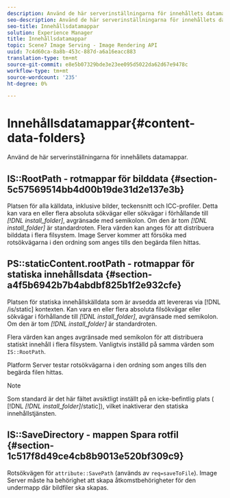 ```yaml
---
description: Använd de här serverinställningarna för innehållets datamappar.
seo-description: Använd de här serverinställningarna för innehållets datamappar.
seo-title: Innehållsdatamappar
solution: Experience Manager
title: Innehållsdatamappar
topic: Scene7 Image Serving - Image Rendering API
uuid: 7c4d60ca-8a8b-453c-887d-a6a16eacc883
translation-type: tm+mt
source-git-commit: e8e5b07329bde3e23ee095d5022da62d67e9478c
workflow-type: tm+mt
source-wordcount: '235'
ht-degree: 0%

---
```



# Innehållsdatamappar{#content-data-folders}

Använd de här serverinställningarna för innehållets datamappar.

## IS::RootPath - rotmappar för bilddata {#section-5c57569514bb4d00b19de31d2e137e3b}

Platsen för alla källdata, inklusive bilder, teckensnitt och ICC-profiler. Detta kan vara en eller flera absoluta sökvägar eller sökvägar i förhållande till *[!DNL install_folder]*, avgränsade med semikolon. Om den är tom *[!DNL install_folder]* är standardroten. Flera värden kan anges för att distribuera bilddata i flera filsystem. Image Server kommer att försöka med rotsökvägarna i den ordning som anges tills den begärda filen hittas.

## PS::staticContent.rootPath - rotmappar för statiska innehållsdata {#section-a4f5b6942b7b4abdbf825b1f2e932cfe}

Platsen för statiska innehållskälldata som är avsedda att levereras via [!DNL /is/static] kontexten. Kan vara en eller flera absoluta filsökvägar eller sökvägar i förhållande till *[!DNL install_folder]*, avgränsade med semikolon. Om den är tom *[!DNL install_folder]* är standardroten.

Flera värden kan anges avgränsade med semikolon för att distribuera statiskt innehåll i flera filsystem. Vanligtvis inställd på samma värden som `IS::RootPath`.

Platform Server testar rotsökvägarna i den ordning som anges tills den begärda filen hittas.

>[!NOTE]
>
>Som standard är det här fältet avsiktligt inställt på en icke-befintlig plats ( [!DNL *[!DNL install_folder]*/static]), vilket inaktiverar den statiska innehållstjänsten.

## IS::SaveDirectory - mappen Spara rotfil {#section-1c517f8d49ce4cb8b9013e520bf309c9}

Rotsökvägen för `attribute::SavePath` (används av `req=saveToFile`). Image Server måste ha behörighet att skapa åtkomstbehörigheter för den undermapp där bildfiler ska skapas.
